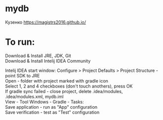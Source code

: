 ﻿# mydb
Кузенко 
https://magistrs2016.github.io/



# To run:
Download & Install JRE, JDK, Git  
Download & Install Intelij IDEA Community

  
Intelij IDEA start window: Configure > Project Defaults > Project Structure - point SDK to JRE  
Open - folder with project marked with gradle icon  
Select 1, 2 and 4 checkboxes (don't touch anothers), press OK  
If gradle sync failed - close project, delete .idea/modules, .idea/modules.xml, mydb.iml  
View - Tool Windows - Gradle - Tasks:  
  Save application - run as "App" configuration  
  Save verification - test as "Test" configuration  
